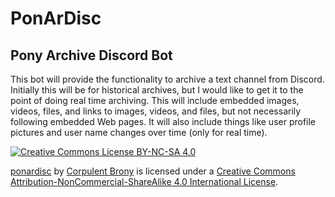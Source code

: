 PonArDisc
=========
**Pon**y **Ar**chive **Disc**ord Bot
------------------------------------
This bot will provide the functionality to archive a text channel from Discord.  Initially this will be for historical archives, but I would like to get it to the point of doing real time archiving.  This will include embedded images, videos, files, and links to images, videos, and files, but not necessarily following embedded Web pages.  It will also include things like user profile pictures and user name changes over time (only for real time).

[![Creative Commons License BY-NC-SA 4.0][Creative Commons License Logo]](https://creativecommons.org/licenses/by-nc-sa/4.0/)

[ponardisc](https://github.com/CorpulentBrony/ponardisc) by [Corpulent Brony](https://github.com/CorpulentBrony) is licensed under a [Creative Commons Attribution-NonCommercial-ShareAlike 4.0 International License](https://creativecommons.org/licenses/by-nc-sa/4.0/).

[Creative Commons License Logo]: https://i.creativecommons.org/l/by-nc-sa/4.0/88x31.png "Creative Commons License BY-NC-SA 4.0"